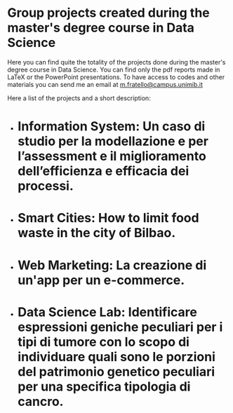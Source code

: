 # Group projects created during the master's degree course in Data Science

Here you can find quite the totality of the projects done during the master's degree course in Data Science.
You can find only the pdf reports made in LaTeX or the PowerPoint presentations.
To have access to codes and other materials you can send me an email at m.fratello@campus.unimib.it

Here a list of the projects and a short description:
- # Information System: Un caso di studio per la modellazione e per l’assessment e il miglioramento dell’efficienza e efficacia dei processi.
- # Smart Cities: How to limit food waste in the city of Bilbao.
- # Web Marketing: La creazione di un'app per un e-commerce.
- # Data Science Lab: Identificare espressioni geniche peculiari per i tipi di tumore con lo scopo di individuare quali sono le porzioni del patrimonio genetico peculiari per una specifica tipologia di cancro.




